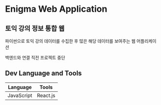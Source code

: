 # Enigma Web Application

## 토익 강의 정보 통합 웹
파이썬으로 토익 강의 데이터를 수집한 후 많은 해당 데이터를 보여주는 웹 어플리케이션

백엔드와 연결 직전 프로젝트 중단

## Dev Language and Tools
|Language|Tools|
|--------|-----|
|JavaScript|React.js|
